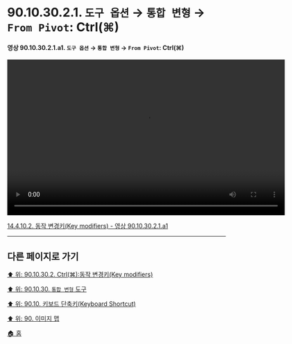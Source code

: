 # 90.10.30.2.1. `도구 옵션` → `통합 변형` → `From Pivot`: Ctrl(⌘)

<a id="90-10-30-02-01-a1"></a>

#### 영상 90.10.30.2.1.a1. `도구 옵션` → `통합 변형` → `From Pivot`: Ctrl(⌘)
<video controls="controls" width="640" height="360" src="https://github.com/wonder13662/gimp/assets/15767104/e883596d-ecff-479f-8046-d112f1f5dc83"></video>

[14.4.10.2. 동작 변경키(Key modifiers) - 영상 90.10.30.2.1.a1](./14-04-10-02-key_modifiers.md#90-10-30-02-01-a1)

***

## 다른 페이지로 가기

[⬆️ 위: 90.10.30.2. Ctrl(⌘):동작 변경키(Key modifiers)](./90-10-30-02-00-key_modifier-ctrl.md)

[⬆️ 위: 90.10.30. `통합 변형` 도구](./90-10-30-00-unified_transform.md)

[⬆️ 위: 90.10. 키보드 단축키(Keyboard Shortcut)](./90-10-00-keyboard_shortcut.md)

[⬆️ 위: 90. 이미지 맵](./90-00-image-map.md)

[🏠 홈](./00-home.md)